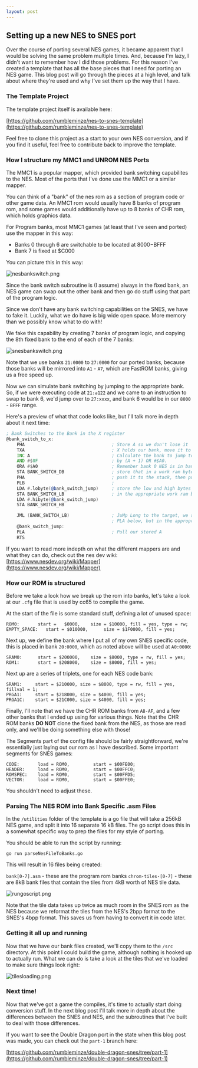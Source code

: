 ```yaml
---
layout: post
---
```

## Setting up a new NES to SNES port

Over the course of porting several NES games, it became apparent that I would be solving the same problem multiple times.  And, because I'm lazy, I didn't want to remember how I did those problems.  For this reason I've created a template that has all the base pieces that I need for porting an NES game.  This blog post will go through the pieces at a high level, and talk about where they're used and why I've set them up the way that I have.

### The Template Project

The template project itself is available here:  

[https://github.com/rumbleminze/nes-to-snes-template](https://github.com/rumbleminze/nes-to-snes-template)

Feel free to clone this project as a start to your own NES conversion, and if you find it useful, feel free to contribute back to improve the template.

### How I structure my MMC1 and UNROM NES Ports

The MMC1 is a popular mapper, which provided bank switching capabilites to the NES. Most of the ports that I've done use the MMC1 or a similar mapper.  

You can think of a "bank" of the nes rom as a section of program code or other game data.  An MMC1 rom would usually have 8 banks of program rom, and some games would additionally have up to 8 banks of CHR rom, which holds graphics data.  

For Program banks, most MMC1 games (at least that I've seen and ported) use the mapper in this way:

* Banks 0 through 6 are switchable to be located at $8000-$BFFF
* Bank 7 is fixed at $C000

You can picture this in this way:

![nesbankswitch.png]({{site.baseurl}}/images/nesbankswitch.png)

Since the bank switch subroutine is (I assume) always in the fixed bank, an NES game can swap out the other bank and then go do stuff using that part of the program logic.

Since we don't have any bank switching capabilities on the SNES, we have to fake it.  Luckily, what we do have is big wide open space.  More memory than we possibly know what to do with!

We fake this capability by creating 7 banks of program logic, and copying the 8th fixed bank to the end of each of the 7 banks:

![snesbankswitch.png]({{site.baseurl}}/images/snesbankswitch.png)

Note that we use banks `21:0000` to `27:0000` for our ported banks, because those banks will be mirrored into `A1` - `A7`, which are FastROM banks, giving us a free speed up.

Now we can simulate bank switching by jumping to the appropriate bank.  So, if we were executing code at `21:a122` and we came to an instruction to swap to bank 6, we'd jump over to `27:xxxx`, and bank 6 would be in our `8000` - `BFFF` range.

Here's a preview of what that code looks like, but I'll talk more in depth about it next time:
```asm
; Bank Switches to the Bank in the X register
@bank_switch_to_x:
    PHA									; Store A so we don't lose it
    TXA									; X holds our bank, move it to A
    INC A								; Calculate the bank to jump to
    AND #$0F							; by (A + 1) OR #$A0.  
    ORA #$A0							; Remember bank 0 NES is in bank A1
    STA BANK_SWITCH_DB					; store that in a work ram byte
    PHA									; push it to the stack, then pull it as the DB
    PLB									;
    LDA #.lobyte(@bank_switch_jump)		; store the low and high bytes of the label below
    STA BANK_SWITCH_LB					; in the appropriate work ram bytes
    LDA #.hibyte(@bank_switch_jump)
    STA BANK_SWITCH_HB

    JML (BANK_SWITCH_LB)				; JuMp Long to the target, we should end up at the 
										; PLA below, but in the appropriate target bank
    @bank_switch_jump:
    PLA									; Pull our stored A
    RTS
```


If you want to read more indepth on what the different mappers are and what they can do, check out the nes dev wiki:  [https://www.nesdev.org/wiki/Mapper](https://www.nesdev.org/wiki/Mapper)

### How our ROM is structured

Before we take a look how we break up the rom into banks, let's take a look at our `.cfg` file that is used by cc65 to compile the game.

At the start of the file is some standard stuff, defining a lot of unused space:

```
ROM0:       start =   $0000,    size = $10000, fill = yes, type = rw;  
EMPTY_SPACE:   start = $010000,      size = $1F0000, fill = yes;
```


Next up, we define the bank where I put all of my own SNES specific code, this is placed in bank `20:0000`, which as noted above will be used at `A0:0000`:

```
SRAM0:      start = $200000,    size = $8000, type = rw, fill = yes;  
ROM1:       start = $208000,    size = $8000, fill = yes;
```

Next up are a series of triplets, one for each NES code bank:
```
SRAM1:     start = $210000, size = $8000, type = rw, fill = yes, fillval = 1;  
PRGA1:     start = $218000, size = $4000, fill = yes;
PRGA1C:    start = $21C000, size = $4000, fill = yes;
```

Finally, I'll note that we have the CHR ROM banks from `A8-AF`, and a few other banks that I ended up using for various things.  Note that the CHR ROM banks **DO NOT** clone the fixed bank from the NES, as those are read only, and we'll be doing something else with those!


The Segments part of the config file should be fairly straightforward, we're essentially just laying out our rom as I have described.  Some important segments for SNES games:

```
CODE:       load = ROM0,         start = $00FE00;
HEADER:     load = ROM0,         start = $00FFC0;
ROMSPEC:    load = ROM0,         start = $00FFD5;
VECTOR:     load = ROM0,         start = $00FFE0;
```

You shouldn't need to adjust these.

### Parsing The NES ROM into Bank Specific .asm Files

In the `/utilities` folder of the template is a go file that will take a 256kB NES game, and split it into 16 separate 16 kB files.  The go script does this in a somewhat specific way to prep the files for my style of porting.

You should be able to run the script by running:

`go run parseNesFileToBanks.go`

This will result in 16 files being created:

`bank[0-7].asm` - these are the program rom banks
`chrom-tiles-[0-7]` - these are 8kB bank files that contain the tiles from 4kB worth of NES tile data.

![rungoscript.png]({{site.baseurl}}/images/rungoscript.png)


Note that the tile data takes up twice as much room in the SNES rom as the NES because we reformat the tiles from the NES's 2bpp format to the SNES's 4bpp format.  This saves us from having to convert it in code later.

### Getting it all up and running ###

Now that we have our bank files created, we'll copy them to the `/src` directory.  At this point I could build the game, although nothing is hooked up to actually run.  What we can do is take a look at the tiles that we've loaded to make sure things look right:

![tilesloading.png]({{site.baseurl}}/images/tilesloading.png)


### Next time! ###

Now that we've got a game the compiles, it's time to actually start doing conversion stuff.  In the next blog post I'll talk more in depth about the differences between the SNES and NES, and the subroutines that I've built to deal with those differences.

If you want to see the Double Dragon port in the state when this blog post was made, you can check out the `part-1` branch here:

[https://github.com/rumbleminze/double-dragon-snes/tree/part-1](https://github.com/rumbleminze/double-dragon-snes/tree/part-1)
